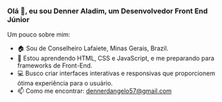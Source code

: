 ### Olá 👋, eu sou Denner Aladim, um Desenvolvedor Front End Júnior


Um pouco sobre mim:

- 🏠  Sou de Conselheiro Lafaiete, Minas Gerais, Brazil.
- 🌱 Estou aprendendo HTML, CSS e JavaScript, e me preparando para frameworks de Front-End.
- 💻 Busco criar interfaces interativas e responsivas que proporcionem ótima experiência para o usuário.
- 📫 Como me encontrar: dennerdangelo57@gmail.com
